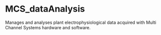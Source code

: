 # MCS_dataAnalysis
 Manages and analyses plant electrophysiological data acquired with Multi Channel Systems hardware and software.
